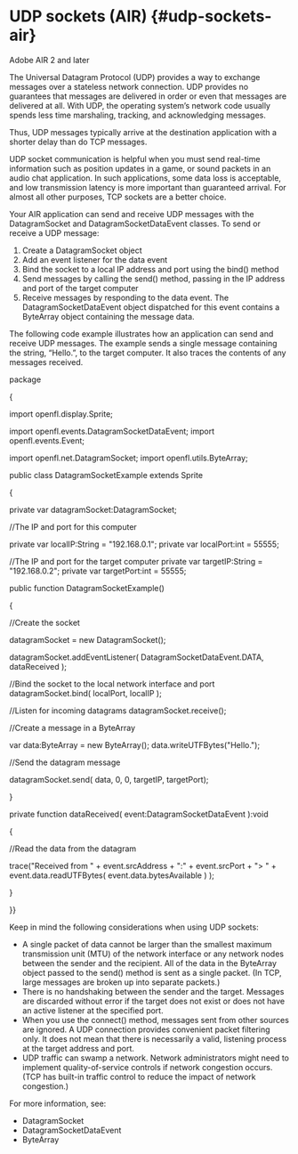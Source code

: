 # UDP sockets (AIR) {#udp-sockets-air}

Adobe AIR 2 and later

The Universal Datagram Protocol (UDP) provides a way to exchange messages over a stateless network connection. UDP provides no guarantees that messages are delivered in order or even that messages are delivered at all. With UDP, the operating system’s network code usually spends less time marshaling, tracking, and acknowledging messages.

Thus, UDP messages typically arrive at the destination application with a shorter delay than do TCP messages.

UDP socket communication is helpful when you must send real-time information such as position updates in a game, or sound packets in an audio chat application. In such applications, some data loss is acceptable, and low transmission latency is more important than guaranteed arrival. For almost all other purposes, TCP sockets are a better choice.

Your AIR application can send and receive UDP messages with the DatagramSocket and DatagramSocketDataEvent classes. To send or receive a UDP message:

1.  Create a DatagramSocket object
2.  Add an event listener for the data event
3.  Bind the socket to a local IP address and port using the bind() method
4.  Send messages by calling the send() method, passing in the IP address and port of the target computer
5.  Receive messages by responding to the data event. The DatagramSocketDataEvent object dispatched for this event contains a ByteArray object containing the message data.

The following code example illustrates how an application can send and receive UDP messages. The example sends a single message containing the string, “Hello.”, to the target computer. It also traces the contents of any messages received.

package

{

import openfl.display.Sprite;

import openfl.events.DatagramSocketDataEvent; import openfl.events.Event;

import openfl.net.DatagramSocket; import openfl.utils.ByteArray;

public class DatagramSocketExample extends Sprite

{

private var datagramSocket:DatagramSocket;

//The IP and port for this computer

private var localIP:String = &quot;192.168.0.1&quot;; private var localPort:int = 55555;

//The IP and port for the target computer private var targetIP:String = &quot;192.168.0.2&quot;; private var targetPort:int = 55555;

public function DatagramSocketExample()

{

//Create the socket

datagramSocket = new DatagramSocket();

datagramSocket.addEventListener( DatagramSocketDataEvent.DATA, dataReceived );

//Bind the socket to the local network interface and port datagramSocket.bind( localPort, localIP );

//Listen for incoming datagrams datagramSocket.receive();

//Create a message in a ByteArray

var data:ByteArray = new ByteArray(); data.writeUTFBytes(&quot;Hello.&quot;);

//Send the datagram message

datagramSocket.send( data, 0, 0, targetIP, targetPort);

}

private function dataReceived( event:DatagramSocketDataEvent ):void

{

//Read the data from the datagram

trace(&quot;Received from &quot; + event.srcAddress + &quot;:&quot; + event.srcPort + &quot;&gt; &quot; + event.data.readUTFBytes( event.data.bytesAvailable ) );

}

}}

Keep in mind the following considerations when using UDP sockets:

*   A single packet of data cannot be larger than the smallest maximum transmission unit (MTU) of the network interface or any network nodes between the sender and the recipient. All of the data in the ByteArray object passed to the send() method is sent as a single packet. (In TCP, large messages are broken up into separate packets.)
*   There is no handshaking between the sender and the target. Messages are discarded without error if the target does not exist or does not have an active listener at the specified port.
*   When you use the connect() method, messages sent from other sources are ignored. A UDP connection provides convenient packet filtering only. It does not mean that there is necessarily a valid, listening process at the target address and port.
*   UDP traffic can swamp a network. Network administrators might need to implement quality-of-service controls if network congestion occurs. (TCP has built-in traffic control to reduce the impact of network congestion.)

For more information, see:

*   DatagramSocket
*   DatagramSocketDataEvent
*   ByteArray